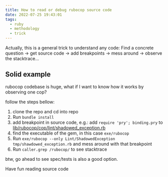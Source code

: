 ```yaml
---
title: How to read or debug rubocop source code
date: 2022-07-25 19:43:01
tags:
  - ruby
  - methodology
  - trick
---
```


Actually, this is a general trick to understand any code: Find a concrete question -> get source code -> add breakpoints -> mess around -> observe the stacktrace...

## Solid example

rubocop codebase is huge, what if I want to know how it works by observing one cop?

follow the steps bellow:

1. clone the repo and cd into repo
2. Run `bundle install`
3. add breakpoint in source code, e.g.: add `require 'pry'; binding.pry` to [lib/rubocop/cop/lint/shadowed_exception.rb](https://github.com/rubocop/rubocop/blob/4537491f6e58f09d619441bc44db129c41156131/lib/rubocop/cop/lint/shadowed_exception.rb#L54)
4. find the executable of the gem, in this case `exe/rubocop`
5. Run `exe/rubocop --only Lint/ShadowedException tmp/shawdowed_exception.rb` and mess around with that breakpoint
6. Run `caller.grep /rubocop/` to see stacktrace

btw, go ahead to see spec/tests is also a good option.

Have fun reading source code
